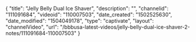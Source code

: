 {
    "title": "Jelly Belly Dual Ice Shaver",
    "description": "",
    "channelid": "111091684",
    "videoid": "110007503",
    "date_created": "1502525630",
    "date_modified": "1504049178",
    "type": "captivate",
    "layout": "channelVideo",
    "url": "\/bbbusa-latest-videos\/jelly-belly-dual-ice-shaver-2-notes\/111091684-110007503"
}